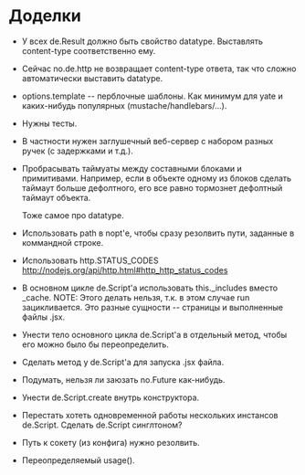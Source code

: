 Доделки
=======

  * У всех de.Result должно быть свойство datatype.
    Выставлять content-type соответственно ему.

  * Сейчас no.de.http не возвращает content-type ответа,
    так что сложно автоматически выставить datatype.

  * options.template -- перблочные шаблоны.
    Как минимум для yate и каких-нибудь популярных (mustache/handlebars/...).

  * Нужны тесты.

  + В частности нужен заглушечный веб-сервер с набором разных ручек (с задержками и т.д.).

  * Пробрасывать таймуаты между составными блоками и примитивами.
    Например, если в объекте одному из блоков сделать таймаут больше дефолтного,
    его все равно тормознет дефолтный таймаут объекта.

    Тоже самое про datatype.

  * Использовать path в nopt'е, чтобы сразу резолвить пути, заданные в коммандной строке.

  * Использовать http.STATUS_CODES http://nodejs.org/api/http.html#http_http_status_codes

  - В основном цикле de.Script'а использовать this._includes вместо _cache.
    NOTE: Этого делать нельзя, т.к. в этом случае run зацикливается.
    Это разные сущности -- страницы и выполненные файлы .jsx.

  + Унести тело основного цикла de.Script'а в отдельный метод,
    чтобы его можно было бы переопределить.

  * Сделать метод у de.Script'а для запуска .jsx файла.

  * Подумать, нельзя ли заюзать no.Future как-нибудь.

  * Унести de.Script.create внутрь конструктора.

  * Перестать хотеть одновременной работы нескольких инстансов de.Script.
    Сделать de.Script синглтоном?

  * Путь к сокету (из конфига) нужно резолвить.

  * Переопределяемый usage().

